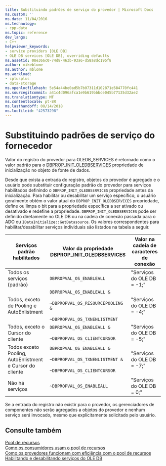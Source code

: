 ```yaml
---
title: Substituindo padrões de serviço do provedor | Microsoft Docs
ms.custom: ''
ms.date: 11/04/2016
ms.technology:
- cpp-data
ms.topic: reference
dev_langs:
- C++
helpviewer_keywords:
- service providers [OLE DB]
- OLE DB services [OLE DB], overriding defaults
ms.assetid: 08e366c0-74d8-463b-93a6-d58a8dc195f8
author: mikeblome
ms.author: mblome
ms.workload:
- cplusplus
- data-storage
ms.openlocfilehash: 5e54a44be0ad5b7b07311d102871e584770fc441
ms.sourcegitcommit: a41c4d096afca1e9b619bbbce045b77135d32ae2
ms.translationtype: MT
ms.contentlocale: pt-BR
ms.lasthandoff: 08/14/2018
ms.locfileid: "42573298"
---
```

# <a name="overriding-provider-service-defaults"></a>Substituindo padrões de serviço do fornecedor
Valor do registro do provedor para OLEDB_SERVICES é retornado como o valor padrão para o [DBPROP_INIT_OLEDBSERVICES](/previous-versions/windows/desktop/ms716898\(v=vs.85\)) propriedade de inicialização no objeto de fonte de dados.  
  
 Desde que exista a entrada do registro, objetos do provedor é agregado e o usuário pode substituir configuração padrão do provedor para serviços habilitados definindo o `DBPROP_INIT_OLEDBSERVICES` propriedade antes da inicialização. Para habilitar ou desabilitar um serviço específico, o usuário geralmente obtém o valor atual do `DBPROP_INIT_OLEDBSERVICES` propriedade, define ou limpa o bit para a propriedade específica a ser ativado ou desativado e redefine a propriedade. `DBPROP_INIT_OLEDBSERVICES` pode ser definido diretamente no OLE DB ou na cadeia de conexão passada para o ADO ou `IDataInitialize::GetDatasource`. Os valores correspondentes para habilitar/desabilitar serviços individuais são listados na tabela a seguir.  
  
|Serviços padrão habilitados|Valor da propriedade DBPROP_INIT_OLEDBSERVICES|Valor na cadeia de caracteres de conexão|  
|------------------------------|------------------------------------------------|--------------------------------|  
|Todos os serviços (padrão)|`DBPROPVAL_OS_ENABLEALL`|"Serviços do OLE DB = -1;"|  
|Todos, exceto de Pooling e AutoEnlistment|`DBPROPVAL_OS_ENABLEALL &`<br /><br /> `~DBPROPVAL_OS_RESOURCEPOOLING &`<br /><br /> `~DBPROPVAL_OS_TXNENLISTMENT`|"Serviços do OLE DB = -4;"|  
|Todos, exceto o Cursor do cliente|`DBPROPVAL_OS_ENABLEALL &`<br /><br /> `~DBPROPVAL_OS_CLIENTCURSOR`|"Serviços do OLE DB = -5;"|  
|Todos exceto Pooling, AutoEnlistment e Cursor do cliente|`DBPROPVAL_OS_ENABLEALL &`<br /><br /> `~DBPROPVAL_OS_TXNENLISTMENT &`<br /><br /> `~DBPROPVAL_OS_CLIENTCURSOR`|"Serviços do OLE DB = -7;"|  
|Não há serviços|`~DBPROPVAL_OS_ENABLEALL`|"Serviços do OLE DB = 0;"|  
  
 Se a entrada do registro não existir para o provedor, os gerenciadores de componentes não serão agregados a objetos do provedor e nenhum serviço será invocado, mesmo que explicitamente solicitado pelo usuário.  
  
## <a name="see-also"></a>Consulte também  
 [Pool de recursos](/previous-versions/windows/desktop/ms713655\(v=vs.85\))   
 [Como os consumidores usam o pool de recursos](/previous-versions/windows/desktop/ms715907\(v=vs.85\))   
 [Como os provedores funcionam com eficiência com o pool de recursos](/previous-versions/windows/desktop/ms714906\(v=vs.85\))   
 [Habilitando e desabilitando serviços do OLE DB](../../data/oledb/enabling-and-disabling-ole-db-services.md)